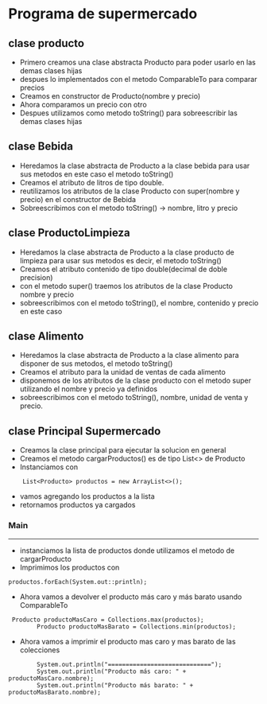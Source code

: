  # Programa de supermercado
 ## clase producto
 - Primero creamos una clase abstracta Producto para poder usarlo en las demas clases hijas
 -  despues lo implementados con el metodo ComparableTo para comparar precios
 - Creamos en constructor de Producto(nombre y precio)
 - Ahora comparamos un precio con otro
 - Despues utilizamos como metodo toString() para sobreescribir las demas clases hijas
 
 ## clase Bebida 
 - Heredamos la clase abstracta de Producto a la clase bebida para usar sus metodos en este caso el metodo toString()
 - Creamos el atributo de litros de tipo double. 
 - reutilizamos los atributos de la clase Producto con super(nombre y precio) en el constructor de Bebida
 - Sobreescribimos con el metodo toString() -> nombre, litro y precio

 ## clase ProductoLimpieza
 - Heredamos la clase abstracta de Producto a la clase producto de limpieza para usar sus metodos es decir, el metodo toString()
 - Creamos el atributo contenido de tipo double(decimal de doble precision)
 - con el metodo super() traemos los atributos de la clase Producto nombre y precio
 - sobreescribimos con el metodo toString(), el nombre, contenido y precio en este caso

 ## clase Alimento 
 - Heredamos la clase abstracta de Producto a la clase alimento para disponer de sus metodos, el metodo toString()
 - Creamos el atributo para la unidad de ventas de cada alimento
 - disponemos de los atributos de la clase producto con el metodo super utilizando el nombre y precio ya definidos
 - sobreescribimos con el metodo toString(), nombre, unidad de venta y precio. 

## clase Principal Supermercado
- Creamos la clase principal para ejecutar la solucion en general 
- Creamos el metodo cargarProductos() es de tipo List<> de Producto
- Instanciamos con
```
    List<Producto> productos = new ArrayList<>();

```
- vamos agregando los productos a la lista
- retornamos productos ya cargados

### Main
--- 
 - instanciamos la lista de productos donde utilizamos el metodo de cargarProducto
- Imprimimos los productos con 
```  
productos.forEach(System.out::println);
```
- Ahora vamos a devolver el producto más caro y más barato usando ComparableTo
```
 Producto productoMasCaro = Collections.max(productos);
        Producto productoMasBarato = Collections.min(productos);
```

- Ahora vamos a imprimir el producto mas caro y mas barato de las colecciones 
```
        System.out.println("=============================");
        System.out.println("Producto más caro: " + productoMasCaro.nombre);
        System.out.println("Producto más barato: " + productoMasBarato.nombre);


```





